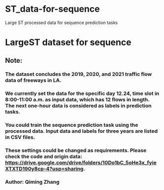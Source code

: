 # ST_data-for-sequence
Large ST processed data for sequence prediction tasks
# LargeST dataset for sequence
## Note: 
### The dataset concludes the 2019, 2020, and 2021 traffic flow data of freeways in LA.
### We currently set the data for the specific day 12.24, time slot in 8:00-11:00 a.m. as input data, which has 12 flows in length. The next one-hour data is considered as labels in prediction tasks. 

### You could train the sequence prediction task using the processed data. Input data and labels for three years are listed in CSV files.

### These settings could be changed as requirements. Please check the code and origin data: https://drive.google.com/drive/folders/10Do1bC_5oHe3x_fyieXTXTD190y8cp-4?usp=sharing.

### Author: Qiming Zhang
